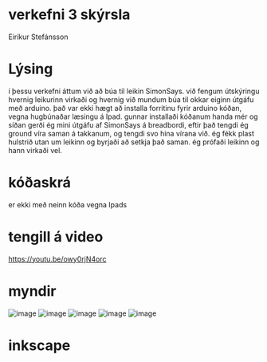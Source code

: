 # verkefni 3 skýrsla
Eiríkur Stefánsson
# Lýsing
í þessu verkefni áttum við að búa til leikin SimonSays. við fengum útskýringu hvernig leikurinn virkaði og hvernig við mundum búa til okkar eiginn útgáfu með arduino. það var ekki hægt að installa forritinu fyrir arduino kóðan, vegna hugbúnaðar læsingu á Ipad. gunnar installaði kóðanum handa mér og síðan gerði ég mini útgáfu af SimonSays á breadbordi, eftir það tengdi ég ground víra saman á takkanum, og tengdi svo hina vírana við. ég fékk plast hulstrið utan um leikinn og byrjaði að setkja það saman. ég prófaði leikinn og hann virkaði vel.
# kóðaskrá
er ekki með neinn kóða vegna Ipads
# tengill á video
https://youtu.be/owy0rjN4orc
# myndir
![image](https://user-images.githubusercontent.com/129316572/228623156-64d6eeed-edf7-4e26-b210-192160be250b.jpeg)
![image](https://user-images.githubusercontent.com/129316572/228623302-4381c977-f84d-409b-b838-1b250b72a1cc.jpeg)
![image](https://user-images.githubusercontent.com/129316572/228623675-5bd84e32-fed3-4328-92fd-454fc7608e25.jpeg)
![image](https://user-images.githubusercontent.com/129316572/228623397-ea93964b-706a-4c19-af1c-d02b173a2097.jpeg)
![image](https://user-images.githubusercontent.com/129316572/228623441-bc0067d0-7f15-4d6f-bfe1-a1ccfcdf49c4.jpeg)
# inkscape
